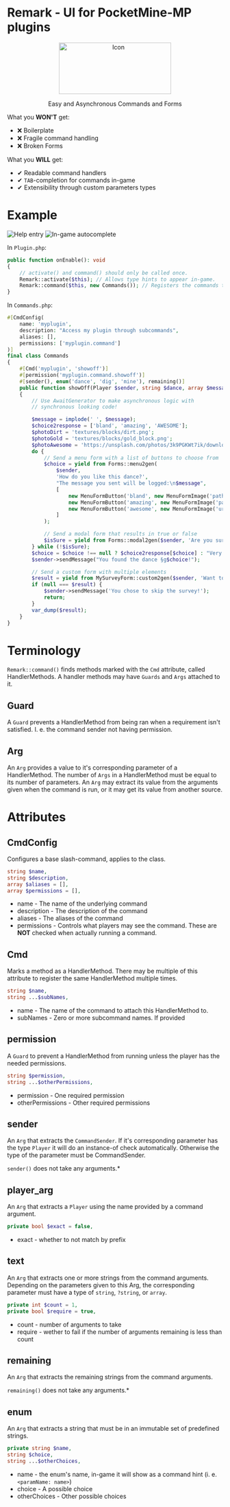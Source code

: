 # Remark - UI for PocketMine-MP plugins

<p align="center">
<img src="assets/icon.png" alt="Icon" width="262px" height="120px" />
</p>

<p align="center">
Easy and Asynchronous Commands and Forms
</p>

What you **WON'T** get:
* ❌ Boilerplate
* ❌ Fragile command handling
* ❌ Broken Forms

What you **WILL** get:
* ✔ Readable command handlers
* ✔ `TAB`-completion for commands in-game
* ✔ Extensibility through custom parameters types

# Example

![Help entry](example/example-help.jpg)
![In-game autocomplete](example/example-ingame.jpg)

In `Plugin.php`:
```php
public function onEnable(): void
{
    // activate() and command() should only be called once.
    Remark::activate($this); // Allows type hints to appear in-game.
    Remark::command($this, new Commands()); // Registers the commands to the server.
}
```

In `Commands.php`:
```php
#[CmdConfig(
    name: 'myplugin',
    description: "Access my plugin through subcommands",
    aliases: [],
    permissions: ['myplugin.command']
)]
final class Commands
{
    #[Cmd('myplugin', 'showoff')]
    #[permission('myplugin.command.showoff')]
    #[sender(), enum('dance', 'dig', 'mine'), remaining()]
    public function showOff(Player $sender, string $dance, array $message): Generator
    {
        // Use AwaitGenerator to make asynchronous logic with
        // synchronous looking code!

        $message = implode(' ', $message);
        $choice2response = ['bland', 'amazing', 'AWESOME'];
        $photoDirt = 'textures/blocks/dirt.png';
        $photoGold = 'textures/blocks/gold_block.png';
        $photoAwesome = 'https://unsplash.com/photos/3k9PGKWt7ik/download?ixid=MnwxMjA3fDB8MXxhbGx8fHx8fHx8fHwxNjU0MDg0MTAy&force=true&w=640';
        do {
            // Send a menu form with a list of buttons to choose from
            $choice = yield from Forms::menu2gen(
                $sender,
                'How do you like this dance?',
                "The message you sent will be logged:\n$message",
                [
                    new MenuFormButton('bland', new MenuFormImage('path', $photoDirt)),
                    new MenuFormButton('amazing', new MenuFormImage('path', $photoGold)),
                    new MenuFormButton('awesome', new MenuFormImage('url', $photoAwesome)),
                ]
            );

            // Send a modal form that results in true or false
            $isSure = yield from Forms::modal2gen($sender, 'Are you sure though?', 'Last chance to change your mind!');
        } while (!$isSure);
        $choice = $choice !== null ? $choice2response[$choice] : "Very Undecidable";
        $sender->sendMessage("You found the dance §g$choice!");

        // Send a custom form with multiple elements
        $result = yield from MySurveyForm::custom2gen($sender, 'Want to fill out this form?');
        if (null === $result) {
            $sender->sendMessage('You chose to skip the survey!');
            return;
        }
        var_dump($result);
    }
}
```

# Terminology

`Remark::command()` finds methods marked with the
`Cmd` attribute, called HandlerMethods. A
handler methods may have `Guards` and `Args`
attached to it.

## Guard
A `Guard` prevents a HandlerMethod from being
ran when a requirement isn't satisfied. I. e.
the command sender not having permission.

## Arg
An `Arg` provides a value to it's corresponding
parameter of a HandlerMethod. The number of
`Args` in a HandlerMethod must be equal to its number of parameters. An `Arg` may extract its
value from the arguments given when the command
is run, or it may get its value from another
source.

# Attributes

## CmdConfig
Configures a base slash-command, applies to
the class.
```php
string $name,
string $description,
array $aliases = [],
array $permissions = [],
```
* name - The name of the underlying command
* description - The description of the command
* aliases - The aliases of the command
* permissions - Controls what players may see
  the command. These are **NOT** checked when
  actually running a command.

## Cmd
Marks a method as a HandlerMethod. There may
be multiple of this attribute to register
the same HandlerMethod multiple times.
```php
string $name,
string ...$subNames,
```
* name - The name of the command to attach
  this HandlerMethod to.
* subNames - Zero or more subcommand names. If
  provided

## permission
A `Guard` to prevent a HandlerMethod from
running unless the player has the needed
permissions.
```php
string $permission,
string ...$otherPermissions,
```
* permission - One required permission
* otherPermissions - Other required permissions

## sender
An `Arg` that extracts the `CommandSender`.
If it's corresponding parameter has the type
`Player` it will do an instance-of check
automatically. Otherwise the type of the
parameter must be CommandSender.

`sender()` does not take any arguments.*

## player_arg
An `Arg` that extracts a `Player` using
the name provided by a command argument.
```php
private bool $exact = false,
```
* exact - whether to not match by prefix

## text
An `Arg` that extracts one or more strings
from the command arguments. Depending on the
parameters given to this Arg, the corresponding
parameter must have a type of `string`,
`?string`, or `array`.
```php
private int $count = 1,
private bool $require = true,
```
* count - number of arguments to take
* require - wether to fail if the number
  of arguments remaining is less than count

## remaining
An `Arg` that extracts the remaining strings
from the command arguments.

`remaining()` does not take any arguments.*

## enum
An `Arg` that extracts a string that must be
in an immutable set of predefined strings.
```php
private string $name,
string $choice,
string ...$otherChoices,
```
* name - the enum's name, in-game it will show
as a command hint (i. e. `<paramName: name>`)
* choice - A possible choice
* otherChoices - Other possible choices
